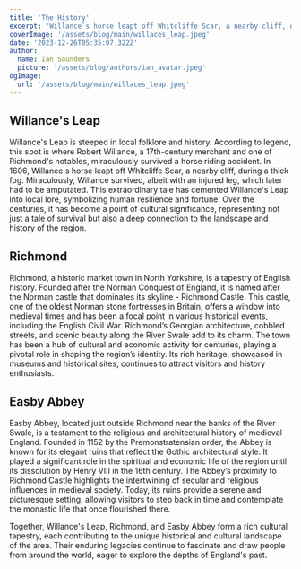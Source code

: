 ```yaml
---
title: 'The History'
excerpt: "Willance`s horse leapt off Whitcliffe Scar, a nearby cliff, during a thick fog. Miraculously, Willance survived.  Willance`s Leap, Richmond, and Easby Abbey form a rich cultural tapestry, each contributing to the unique historical and cultural landscape of the area."
coverImage: '/assets/blog/main/willaces_leap.jpeg'
date: '2023-12-26T05:35:07.322Z'
author:
  name: Ian Saunders
  picture: '/assets/blog/authors/ian_avatar.jpeg'
ogImage:
  url: '/assets/blog/main/willaces_leap.jpeg'
---
```

## Willance's Leap
Willance's Leap is steeped in local folklore and history. According to legend, this spot is where Robert Willance, a 17th-century merchant and one of Richmond's notables, miraculously survived a horse riding accident. In 1606, Willance's horse leapt off Whitcliffe Scar, a nearby cliff, during a thick fog. Miraculously, Willance survived, albeit with an injured leg, which later had to be amputated. This extraordinary tale has cemented Willance's Leap into local lore, symbolizing human resilience and fortune. Over the centuries, it has become a point of cultural significance, representing not just a tale of survival but also a deep connection to the landscape and history of the region.

## Richmond
Richmond, a historic market town in North Yorkshire, is a tapestry of English history. Founded after the Norman Conquest of England, it is named after the Norman castle that dominates its skyline - Richmond Castle. This castle, one of the oldest Norman stone fortresses in Britain, offers a window into medieval times and has been a focal point in various historical events, including the English Civil War. Richmond’s Georgian architecture, cobbled streets, and scenic beauty along the River Swale add to its charm. The town has been a hub of cultural and economic activity for centuries, playing a pivotal role in shaping the region’s identity. Its rich heritage, showcased in museums and historical sites, continues to attract visitors and history enthusiasts.

## Easby Abbey
Easby Abbey, located just outside Richmond near the banks of the River Swale, is a testament to the religious and architectural history of medieval England. Founded in 1152 by the Premonstratensian order, the Abbey is known for its elegant ruins that reflect the Gothic architectural style. It played a significant role in the spiritual and economic life of the region until its dissolution by Henry VIII in the 16th century. The Abbey’s proximity to Richmond Castle highlights the intertwining of secular and religious influences in medieval society. Today, its ruins provide a serene and picturesque setting, allowing visitors to step back in time and contemplate the monastic life that once flourished there.

Together, Willance's Leap, Richmond, and Easby Abbey form a rich cultural tapestry, each contributing to the unique historical and cultural landscape of the area. Their enduring legacies continue to fascinate and draw people from around the world, eager to explore the depths of England's past.